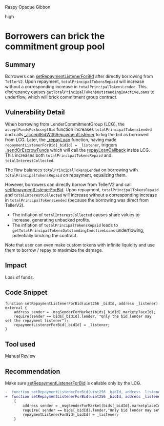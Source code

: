 Raspy Opaque Gibbon

high

# Borrowers can brick the commitment group pool

## Summary
Borrowers can [setRepaymentListenerForBid](https://github.com/sherlock-audit/2024-04-teller-finance/blob/main/teller-protocol-v2-audit-2024/packages/contracts/contracts/TellerV2.sol#L1248) after directly borrowing from `TellerV2`. Upon repayment, `totalPrincipalTokensRepaid` will increase without a corresponding increase in `totalPrincipalTokensLended`. This discrepancy causes `getTotalPrincipalTokensOutstandingInActiveLoans` to underflow, which will brick commitment group contract.

## Vulnerability Detail
When borrowing from LenderCommitmentGroup (LCG), the `acceptFundsForAcceptBid` function increases `totalPrincipalTokensLended` and calls [_acceptBidWithRepaymentListener](https://github.com/sherlock-audit/2024-04-teller-finance/blob/main/teller-protocol-v2-audit-2024/packages/contracts/contracts/LenderCommitmentForwarder/extensions/LenderCommitmentGroup/LenderCommitmentGroup_Smart.sol#L384) to log the bid as borrowed from LCG. Later, the [_repayLoan](https://github.com/sherlock-audit/2024-04-teller-finance/blob/main/teller-protocol-v2-audit-2024/packages/contracts/contracts/TellerV2.sol#L851) function, having made `repaymentListenerForBid[_bidId] = _listener`, triggers [_sendOrEscrowFunds](https://github.com/sherlock-audit/2024-04-teller-finance/blob/main/teller-protocol-v2-audit-2024/packages/contracts/contracts/TellerV2.sol#L901) which will call the [repayLoanCallback](https://github.com/sherlock-audit/2024-04-teller-finance/blob/main/teller-protocol-v2-audit-2024/packages/contracts/contracts/LenderCommitmentForwarder/extensions/LenderCommitmentGroup/LenderCommitmentGroup_Smart.sol#L700) inside LCG. This increases both `totalPrincipalTokensRepaid` and `totalInterestCollected`. 

The flow balances `totalPrincipalTokensLended` on borrowing with `totalPrincipalTokensRepaid` on repayment, equalizing them.

However, borrowers can directly borrow from TellerV2 and call [setRepaymentListenerForBid](https://github.com/sherlock-audit/2024-04-teller-finance/blob/main/teller-protocol-v2-audit-2024/packages/contracts/contracts/TellerV2.sol#L1248). Upon repayment, `totalPrincipalTokensRepaid` and `totalInterestCollected` will increase without a corresponding increase in `totalPrincipalTokensLended` (because the borrowing was direct from TellerV2).

- The inflation of `totalInterestCollected` causes share values to increase, generating unbacked profits.
- The inflation of `totalPrincipalTokensRepaid` leads to `getTotalPrincipalTokensOutstandingInActiveLoans` underflowing, potentially bricking the contract.

Note that user can even make custom tokens with infinite liquidity and use them to borrow / repay to maximize the damage.

## Impact
Loss of funds.

## Code Snippet
```solidity
function setRepaymentListenerForBid(uint256 _bidId, address _listener) external {
    address sender = _msgSenderForMarket(bids[_bidId].marketplaceId);
    require(sender == bids[_bidId].lender, "Only the bid lender may set the repayment listener");
    repaymentListenerForBid[_bidId] = _listener;
}
```
## Tool used
Manual Review

## Recommendation
Make sure [setRepaymentListenerForBid]() is callable only by the LCG.
```diff
-  function setRepaymentListenerForBid(uint256 _bidId, address _listener) external
+  function setRepaymentListenerForBid(uint256 _bidId, address _listener) onlyCommitmentGroup external
    {
        address sender = _msgSenderForMarket(bids[_bidId].marketplaceId);
        require( sender == bids[_bidId].lender,"Only bid lender may set repayment listener");
        repaymentListenerForBid[_bidId] = _listener;
    }
```